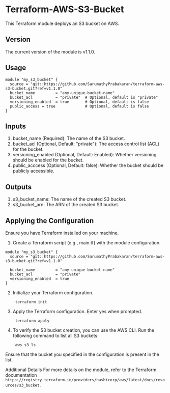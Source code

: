 # Terraform-AWS-S3-Bucket


This Terraform module deploys an S3 bucket on AWS.

## Version

The current version of the module is v1.1.0.

## Usage
```hcl
module "my_s3_bucket" {
  source = "git::https://github.com/SarumathyPrabakaran/terraform-aws-s3-bucket.git?ref=v1.1.0"
  bucket_name         = "any-unique-bucket-name"
  bucket_acl          = "private"  # Optional, default is "private"
  versioning_enabled  = true       # Optional, default is false
  public_access = true             # Optional, default is false
}
```
## Inputs
1. bucket_name (Required): The name of the S3 bucket.
2. bucket_acl (Optional, Default: "private"): The access control list (ACL) for the bucket.
3. versioning_enabled (Optional, Default: Enabled): Whether versioning should be enabled for the bucket.
4. public_acccess (Optional, Default: false): Whether the bucket should be publicly accessible.

## Outputs
1. s3_bucket_name: The name of the created S3 bucket.
2. s3_bucket_arn: The ARN of the created S3 bucket.


## Applying the Configuration
Ensure you have Terraform installed on your machine.

1. Create a Terraform script (e.g., main.tf) with the module configuration.

```
module "my_s3_bucket" {
  source = "git::https://github.com/SarumathyPrabakaran/terraform-aws-s3-bucket.git?ref=v1.1.0"

  bucket_name         = "any-unique-bucket-name"
  bucket_acl          = "private"
  versioning_enabled  = true
}
```
2. Initialize your Terraform configuration.

        terraform init


3. Apply the Terraform configuration. Enter yes when prompted.

        terraform apply


4. To verify the S3 bucket creation, you can use the AWS CLI. Run the following command to list all S3 buckets:
   
        aws s3 ls

Ensure that the bucket you specified in the configuration is present in the list.

Additional Details
For more details on the module, refer to the Terraform documentation ```https://registry.terraform.io/providers/hashicorp/aws/latest/docs/resources/s3_bucket```.




